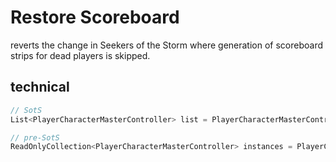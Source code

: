 # Restore Scoreboard

reverts the change in Seekers of the Storm where generation of scoreboard strips for dead players is skipped.

## technical
```cs
// SotS
List<PlayerCharacterMasterController> list = PlayerCharacterMasterController.instances.Where((PlayerCharacterMasterController x) => x.gameObject.activeInHierarchy && x.master.GetBody() != null && Util.GetBestMasterName(x.master) != null).ToList();
```
```cs
// pre-SotS
ReadOnlyCollection<PlayerCharacterMasterController> instances = PlayerCharacterMasterController.instances;
```
